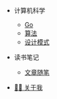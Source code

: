 * 计算机科学
  * [Go](PersonalGrowth/CS/Go/README.md)
  * [算法](PersonalGrowth/CS/Algorithm/leetcode/README.md)
  * [设计模式](PersonalGrowth/CS/DesignPattern/README.md)

* 读书笔记
  * [文章随笔](ReadingList/README.md)
  <!-- * [技术类](/ReadingList/tech.md) -->
  <!-- * [文学类](/ReadingList/literature.md) -->
  
<!-- * 知识分享 -->
  <!-- * [学习方法](sharing/learning.md) -->
  <!-- * [经验总结](sharing/experience.md) -->

<!-- * 个人成长 -->
  <!-- * [成长历程](growth/journey.md) -->
  <!-- * [目标计划](growth/goals.md)  -->

* [👨‍💻 关于我](/about.md)